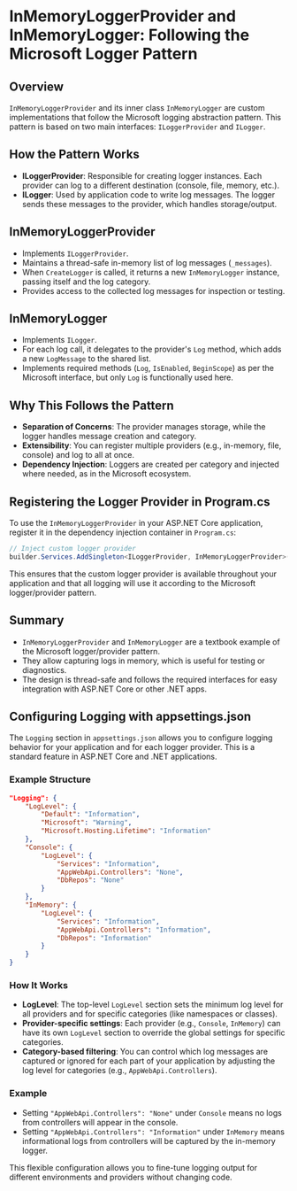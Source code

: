 # InMemoryLoggerProvider and InMemoryLogger: Following the Microsoft Logger Pattern

## Overview
`InMemoryLoggerProvider` and its inner class `InMemoryLogger` are custom implementations that follow the Microsoft logging abstraction pattern. This pattern is based on two main interfaces: `ILoggerProvider` and `ILogger`.

## How the Pattern Works
- **ILoggerProvider**: Responsible for creating logger instances. Each provider can log to a different destination (console, file, memory, etc.).
- **ILogger**: Used by application code to write log messages. The logger sends these messages to the provider, which handles storage/output.

## InMemoryLoggerProvider
- Implements `ILoggerProvider`.
- Maintains a thread-safe in-memory list of log messages (`_messages`).
- When `CreateLogger` is called, it returns a new `InMemoryLogger` instance, passing itself and the log category.
- Provides access to the collected log messages for inspection or testing.

## InMemoryLogger
- Implements `ILogger`.
- For each log call, it delegates to the provider's `Log` method, which adds a new `LogMessage` to the shared list.
- Implements required methods (`Log`, `IsEnabled`, `BeginScope`) as per the Microsoft interface, but only `Log` is functionally used here.

## Why This Follows the Pattern
- **Separation of Concerns**: The provider manages storage, while the logger handles message creation and category.
- **Extensibility**: You can register multiple providers (e.g., in-memory, file, console) and log to all at once.
- **Dependency Injection**: Loggers are created per category and injected where needed, as in the Microsoft ecosystem.


## Registering the Logger Provider in Program.cs
To use the `InMemoryLoggerProvider` in your ASP.NET Core application, register it in the dependency injection container in `Program.cs`:

```csharp
// Inject custom logger provider
builder.Services.AddSingleton<ILoggerProvider, InMemoryLoggerProvider>();
```

This ensures that the custom logger provider is available throughout your application and that all logging will use it according to the Microsoft logger/provider pattern.

## Summary
- `InMemoryLoggerProvider` and `InMemoryLogger` are a textbook example of the Microsoft logger/provider pattern.
- They allow capturing logs in memory, which is useful for testing or diagnostics.
- The design is thread-safe and follows the required interfaces for easy integration with ASP.NET Core or other .NET apps.


## Configuring Logging with appsettings.json
The `Logging` section in `appsettings.json` allows you to configure logging behavior for your application and for each logger provider. This is a standard feature in ASP.NET Core and .NET applications.

### Example Structure
```json
"Logging": {
	"LogLevel": {
		"Default": "Information",
		"Microsoft": "Warning",
		"Microsoft.Hosting.Lifetime": "Information"
	},
	"Console": {
		"LogLevel": {
			"Services": "Information",
			"AppWebApi.Controllers": "None",
			"DbRepos": "None"
		}
	},
	"InMemory": {
		"LogLevel": {
			"Services": "Information",
			"AppWebApi.Controllers": "Information",
			"DbRepos": "Information"
		}
	}
}
```

### How It Works
- **LogLevel**: The top-level `LogLevel` section sets the minimum log level for all providers and for specific categories (like namespaces or classes).
- **Provider-specific settings**: Each provider (e.g., `Console`, `InMemory`) can have its own `LogLevel` section to override the global settings for specific categories.
- **Category-based filtering**: You can control which log messages are captured or ignored for each part of your application by adjusting the log level for categories (e.g., `AppWebApi.Controllers`).

### Example
- Setting `"AppWebApi.Controllers": "None"` under `Console` means no logs from controllers will appear in the console.
- Setting `"AppWebApi.Controllers": "Information"` under `InMemory` means informational logs from controllers will be captured by the in-memory logger.

This flexible configuration allows you to fine-tune logging output for different environments and providers without changing code.